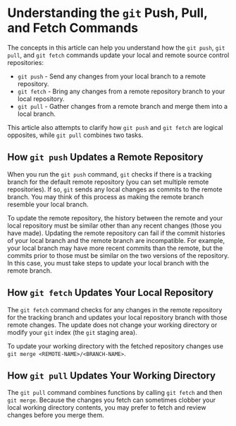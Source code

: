 # Understanding the `git` Push, Pull, and Fetch Commands

The concepts in this article can help you understand how the `git push`, `git pull`, and `git fetch` commands update your local and remote source control repositories:

- `git push` - Send any changes from your local branch to a remote repository.
- `git fetch` - Bring any changes from a remote repository branch to your local repository.
- `git pull` - Gather changes from a remote branch and merge them into a local branch.

This article also attempts to clarify how `git push` and `git fetch` are logical opposites, while `git pull` combines two tasks.

## How `git push` Updates a Remote Repository

When you run the `git push` command, `git` checks if there is a tracking branch for the default remote repository (you can set multiple remote repositories). If so, `git` sends any local changes as commits to the remote branch. You may think of this process as making the remote branch resemble your local branch.

To update the remote repository, the history between the remote and your local repository must be similar other than any recent changes (those you have made). Updating the remote repository can fail if the commit histories of your local branch and the remote branch are incompatible. For example, your local branch may have more recent commits than the remote, but the commits prior to those must be similar on the two versions of the repository. In this case, you must take steps to update your local branch with the remote branch.

## How `git fetch` Updates Your Local Repository

The `git fetch` command checks for any changes in the remote repository for the tracking branch  and updates your local repository branch with those remote changes. The update does not change your working directory or modify your `git` index (the `git` staging area).

To update your working directory with the fetched repository changes use `git merge <REMOTE-NAME>/<BRANCH-NAME>`.

## How `git pull` Updates Your Working Directory

The `git pull` command combines functions by calling `git fetch` and then `git merge`. Because the changes you fetch can sometimes clobber your local working directory contents, you may prefer to fetch and review changes before you merge them.
